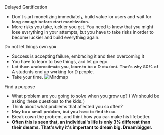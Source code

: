Delayed Gratification
- Don't start monetizing immediately, build value for users and wait for long enough before start monitization.
- More risks you take, luckier you get. You need to know that you might lose everything in your attempts, but you have to take risks in order to become luckier and build everything again.

Do not let things own you
- Success is accepting failure, embracing it and then overcoming it
- You have to learn to lose things, and let go ego.
- Let them underestimate you, learn to be a D student. That's why 80% of A students end up working for D people.
- Take your time.
![Mindmap](https://github.com/ljyotiman/system-designs/assets/18568990/42eafa07-5c8d-438e-be79-3c631324a7b6)

Find a purpose
- What problem are you going to solve when you grow up? ( We should be asking these questions to the kids. )
- Think about what problems that affected you so often?
- May be a small problem, but you have to find those.
- Break down the problem, and think how you can make his life better.
- **Often this is seen that, an individual's life is only 3% different than their dreams. That's why it's important to dream big. Dream bigger.**



